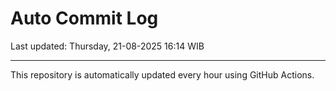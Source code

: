 # Auto Commit Log

Last updated: Thursday, 21-08-2025 16:14 WIB

---

This repository is automatically updated every hour using GitHub Actions.
